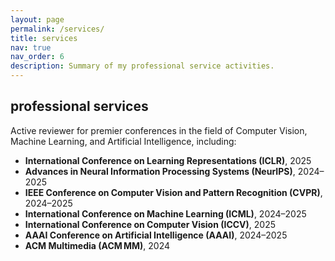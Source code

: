 ```yaml
---
layout: page
permalink: /services/
title: services
nav: true
nav_order: 6
description: Summary of my professional service activities.
---
```


## professional services

Active reviewer for premier conferences in the field of Computer Vision, Machine Learning, and Artificial Intelligence, including:

- **International Conference on Learning Representations (ICLR)**, 2025  
- **Advances in Neural Information Processing Systems (NeurIPS)**, 2024–2025  
- **IEEE Conference on Computer Vision and Pattern Recognition (CVPR)**, 2024–2025  
- **International Conference on Machine Learning (ICML)**, 2024–2025  
- **International Conference on Computer Vision (ICCV)**, 2025  
- **AAAI Conference on Artificial Intelligence (AAAI)**, 2024–2025  
- **ACM Multimedia (ACM MM)**, 2024  
